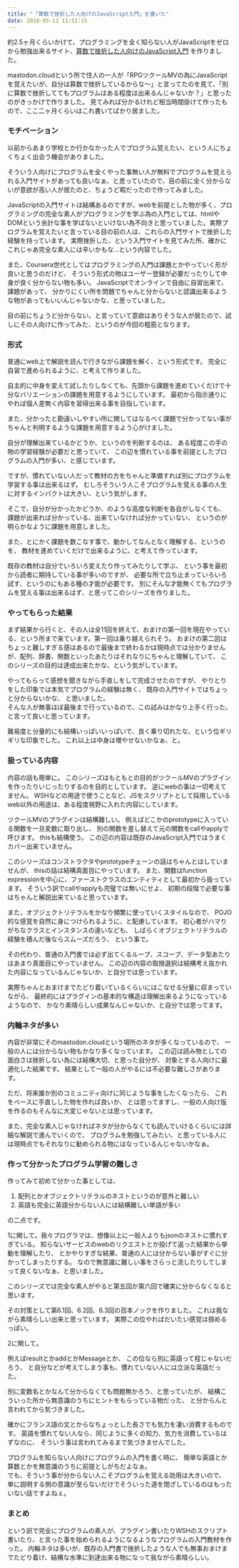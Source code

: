 ```yaml
---
title: "「算数で挫折した人向けのJavaScript入門」を書いた"
date: 2018-05-11 11:51:15
---
```


約2.5ヶ月くらいかけて、プログラミングを全く知らない人がJavaScriptをゼロから勉強出来るサイト、[算数で挫折した人向けのJavaScript入門](https://karino2.github.io/js-introduction/) を作りました。

mastodon.cloudという所で住人の一人が「RPGツクールMVの為にJavaScriptを覚えたいが、自分は算数で挫折しているからな〜」と言ってたのを見て、「別に算数で挫折しててもプログラムはある程度は出来るんじゃないか？」と思ったのがきっかけで作りました。
見てみれば分かるけれど相当時間掛けて作ったもので、ここ二ヶ月くらいはこれ書いてばかり居ました。

### モチベーション

以前からあまり学校とか行かなかった人でプログラム覚えたい、という人にちょくちょく出会う機会がありました。

そういう人向けにプログラムを全くやった事無い人が無料でプログラムを覚えられる入門サイトがあっても良いなぁ、と思っていたので、目の前に全く分からないが意欲が高い人が居たのと、ちょうど暇だったので作ってみました。

JavaScriptの入門サイトは結構あるのですが、webを前提とした物が多く、プログラミングの完全な素人がプログラミングを学ぶ為の入門としては、htmlやDOMという余計な事を学ばないといけない為不向きと思っていました。実際プログラムを覚えたいと言っている目の前の人は、これらの入門サイトで挫折した経験を持っています。
実際挫折した、という入門サイトを見てみた所、確かにこれじゃあ完全な素人には辛いかもな…という内容でした。

また、Coursera世代としてはプログラミングの入門は課題とかやっていく形が良いと思うのだけど、
そういう形式の物はユーザー登録が必要だったりして中身が良く分からない物も多い。
JavaScriptでオンラインで自由に自習出来て、課題があって、
分かりにくい所を問題でちゃんと分からないと認識出来るような物があってもいいんじゃないかな、と思っていました。

目の前にちょうど分からない、と言っていて意欲はありそうな人が居たので、試しにその人向けに作ってみた、というのが今回の粗筋となります。

### 形式

普通にweb上で解説を読んで行きながら課題を解く、という形式です。
完全に自習で進められるように、と考えて作りました。

自主的に中身を変えて試したりしなくても、先頭から課題を進めていくだけで十分なバリエーションの課題を用意するようにしています。
最初から指示通りにやれば個人差無く内容を習得出来る事を目指しています。

また、分かったと勘違いしやすい所に関してはなるべく課題で分かってない事がちゃんと判明するような課題を用意するよう心がけました。

自分が理解出来ているかどうか、というのを判断するのは、
ある程度この手の物の学習経験が必要だと思っていて、
この辺を慣れている事を前提としたプログラムの入門が多い、と感じています。

ですが、慣れていない人だって教材の方をちゃんと準備すれば別にプログラムを学習する事は出来るはず。
むしろそういう人こそプログラムを覚える事の人生に対するインパクトは大きい、という気がします。

そこで、自分が分かったかどうか、のような高度な判断を各自がしなくても、
課題が出来れば分かっている、出来ていなければ分かっていない、
というのが明らかなように課題を用意しました。

また、とにかく課題を数こなす事で、動かしてなんとなく理解する、というのを、
教材を進めていくだけで出来るように、と考えて作っています。

既存の教材は自分でいろいろ変えたり作ってみたりして学ぶ、
という事を最初から読者に期待している事が多いのですが、
必要な所で立ち止まっていろいろ試す、というのにもある種の才能が必要です。
別にそんな才能無くてもプログラムを覚える事は出来るはず、と思ってこのシリーズを作りました。

### やってもらった結果

まず結果から行くと、その人は全11回を終えて、おまけの第一回を現在やっている、という所まで来ています。第一回は乗り越えられそう。
おまけの第二回はちょっと難しすぎる感はあるので最後まで終わるかは現時点では分かりませんが、配列、辞書、関数といったあたりはそれなりにちゃんと理解していて、
このシリーズの目的は達成出来たかな、という気がしています。

やってもらって感想を聞きながら手直しをして完成させたのですが、
やりとりをした印象では本気でプログラムの経験は無く、
既存の入門サイトではちょっと分からないかな、
と思いました。  
そんな人が無事ほぼ最後まで行っているので、この試みはかなり上手く行った、と言って良いと思っています。

難易度と分量的にも結構いっぱいいっぱいで、良く乗り切れたな、という位ギリギリな印象でした。
これ以上は中身は増やせないかなぁ、と。

### 扱っている内容

内容の話も簡単に。
このシリーズはもともとの目的がツクールMVのプラグインを作ったりいじったりするのを目的としています。
逆にwebの事は一切考えてません。
WSHなどの用途で使うことなど、JSをスクリプトとして採用しているweb以外の用途は、ある程度視野に入れた内容にしています。

ツクールMVのプラグインは結構難しい。
例えばどこかのprototypeに入っている関数を一旦変数に取り出し、
別の関数を差し替えて元の関数をcallやapplyで呼びます。
thisも結構使う。
この辺の内容は既存のJavaScript入門ではうまくカバー出来ていません。

このシリーズはコンストラクタやprototypeチェーンの話はちゃんとはしていませんが、
thisの話は結構真面目にやっています。
また、関数はfunction expressionを中心に、ファーストクラスのエンティティとして最初から扱っています。
そういう訳でcallやapplyも完璧では無いにせよ、
初期の段階で必要な事はちゃんと解説出来ていると思っています。

また、オブジェクトリテラルをかなり頻繁に使っていくスタイルなので、
POJO的な感覚を自然に身につけられるように、と配慮しています。
初心者がハマりがちなクラスとインスタンスの違いなども、
しばらくオブジェクトリテラルの経験を積んだ後ならスムーズだろう、
という事で。

その代わり、普通の入門書では必ず出てくるループ、スコープ、データ型あたりはあまり真面目にやっていません。
この辺の内容の取捨選択は結構考え抜かれた内容になっているんじゃないか、と自分では思っています。

実際ちゃんとおまけまでたどり着いているくらいにはこなせる分量に収まっていながら、
最終的にはプラグインの基本的な構造は理解出来るようになっているようなので、
かなり素晴らしい成果なんじゃないか、と自分では思ってます。

### 内輪ネタが多い

内容が非常にそのmastodon.cloudという場所のネタが多くなっているので、
一般の人には分からない物もかなり多くなっています。
この辺は読み物としての面白さは挫折しない為には結構大切、と思った自分が、
対象とする人向けに最適化した結果です。
結果として一般の人がやるには不必要な難しさがあります。

ただ、将来誰か別のコミュニティ向けに同じような事をしたくなったら、
これをベースに手直しした物を作れば良いか、
とは思ってますし、一般の人向け版を作るのもそんなに大変じゃないとは思っています。

また、完全な素人じゃなければネタが分からなくても読んでいけるくらいには詳細な解説で進んでいくので、
プログラムを勉強してみたい、と思っている人には現時点でもそれなりに勧められる物にはなっているんじゃないかなぁ。

### 作って分かったプログラム学習の難しさ

作ってみて初めて分かった事としては、

1. 配列とかオブジェクトリテラルのネストというのが意外と難しい
2. 英語も完全に英語分からない人には結構難しい単語が多い

の二点です。

1に関して。我々プログラマは、想像以上に一般人よりもjsonのネストに慣れすぎている。
知らないサービスのwebのリクエストとか投げて返った結果から挙動を理解したり、
とかやりすぎな結果、普通の人には分からない事がすぐに分かってしまったりする。
なので無意識に難しい事をさらっと流したりしてしまって良くないなぁ、と思いました。

このシリーズでは完全な素人がやると第五回か第六回で確実に分からなくなると思います。

その対策として第6.1回、6.2回、6.3回の百本ノックを作りました。
これは我ながら素晴らしい出来と思っています。
実際この位やればだいたい感覚は掴めるっぽい。

2に関して。

例えばresultとかaddとかMessageとか、
この位なら別に英語って程じゃないだろう、
と自分などが考えてしまう事も、慣れていない人には立派な英語だった。

別に変数名とかなんて分からなくても問題無かろう、と思っていたが、
結構こういった所から無意識のうちにヒントをもらっている物だった、
と分からんと言われてから気づきました。

確かにフランス語の文とからなちょっとした長さでも気力を凄い消費するものです。
英語を慣れてない人なら、同じように多くの知力、気力を消費しているはずなのに、
そういう事は言われてみるまで気づきませんでした。

プログラムを知らない人向けにプログラムの入門を書く時に、
簡単な英語とか算数とかを無意識のうちに前提としがちだよなぁ。  
でも、そういう事が分からない人こそプログラムを覚える効用は大きいので、
単に説明する側の意識が至らないだけでそういった道を閉ざしているのはもったいない話ですよねぇ。

### まとめ

という訳で完全にプログラムの素人が、プラグイン書いたりWSHのスクリプト書いたり、と言った事を始められるようになるようなプログラムの入門教材を作った。
内輪ネタは多いが、既存の入門書で挫折したような人でも無事おまけまでたどり着け、結構な水準に到達出来る物になって我ながら素晴らしい。
